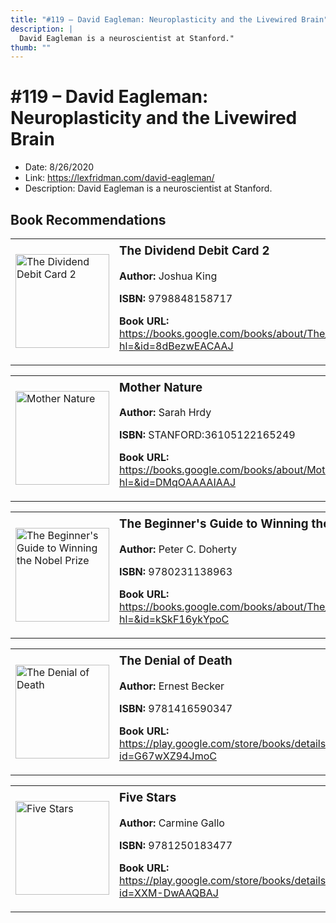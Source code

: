 ```yaml
---
title: "#119 – David Eagleman: Neuroplasticity and the Livewired Brain"
description: |
  David Eagleman is a neuroscientist at Stanford."
thumb: ""
---
```


# #119 – David Eagleman: Neuroplasticity and the Livewired Brain

  - Date: 8/26/2020
  - Link: https://lexfridman.com/david-eagleman/
  - Description: David Eagleman is a neuroscientist at Stanford.

## Book Recommendations

<table style="border: none;"><tr style="border: none;"><td style="border: none;"><img src="http://books.google.com/books/content?id=8dBezwEACAAJ&printsec=frontcover&img=1&zoom=1&source=gbs_api" alt="The Dividend Debit Card 2" width="150" style="vertical-align: top;"></td><td style="border: none; vertical-align: top;"><h3 style='margin-top: 5'>The Dividend Debit Card 2</h3><p><strong>Author:</strong> Joshua King</p><p><strong>ISBN:</strong> 9798848158717</p><p><strong>Book URL:</strong> <a href="https://books.google.com/books/about/The_Dividend_Debit_Card_2.html?hl=&id=8dBezwEACAAJ">https://books.google.com/books/about/The_Dividend_Debit_Card_2.html?hl=&id=8dBezwEACAAJ</a></p></td></tr></table>
<table style="border: none;"><tr style="border: none;"><td style="border: none;"><img src="http://books.google.com/books/content?id=DMqOAAAAIAAJ&printsec=frontcover&img=1&zoom=1&source=gbs_api" alt="Mother Nature" width="150" style="vertical-align: top;"></td><td style="border: none; vertical-align: top;"><h3 style='margin-top: 5'>Mother Nature</h3><p><strong>Author:</strong> Sarah Hrdy</p><p><strong>ISBN:</strong> STANFORD:36105122165249</p><p><strong>Book URL:</strong> <a href="https://books.google.com/books/about/Mother_Nature.html?hl=&id=DMqOAAAAIAAJ">https://books.google.com/books/about/Mother_Nature.html?hl=&id=DMqOAAAAIAAJ</a></p></td></tr></table>
<table style="border: none;"><tr style="border: none;"><td style="border: none;"><img src="http://books.google.com/books/content?id=kSkF16ykYpoC&printsec=frontcover&img=1&zoom=1&edge=curl&source=gbs_api" alt="The Beginner's Guide to Winning the Nobel Prize" width="150" style="vertical-align: top;"></td><td style="border: none; vertical-align: top;"><h3 style='margin-top: 5'>The Beginner's Guide to Winning the Nobel Prize</h3><p><strong>Author:</strong> Peter C. Doherty</p><p><strong>ISBN:</strong> 9780231138963</p><p><strong>Book URL:</strong> <a href="https://books.google.com/books/about/The_Beginner_s_Guide_to_Winning_the_Nobe.html?hl=&id=kSkF16ykYpoC">https://books.google.com/books/about/The_Beginner_s_Guide_to_Winning_the_Nobe.html?hl=&id=kSkF16ykYpoC</a></p></td></tr></table>
<table style="border: none;"><tr style="border: none;"><td style="border: none;"><img src="http://books.google.com/books/content?id=G67wXZ94JmoC&printsec=frontcover&img=1&zoom=1&edge=curl&source=gbs_api" alt="The Denial of Death" width="150" style="vertical-align: top;"></td><td style="border: none; vertical-align: top;"><h3 style='margin-top: 5'>The Denial of Death</h3><p><strong>Author:</strong> Ernest Becker</p><p><strong>ISBN:</strong> 9781416590347</p><p><strong>Book URL:</strong> <a href="https://play.google.com/store/books/details?id=G67wXZ94JmoC">https://play.google.com/store/books/details?id=G67wXZ94JmoC</a></p></td></tr></table>
<table style="border: none;"><tr style="border: none;"><td style="border: none;"><img src="http://books.google.com/books/content?id=XXM-DwAAQBAJ&printsec=frontcover&img=1&zoom=1&edge=curl&source=gbs_api" alt="Five Stars" width="150" style="vertical-align: top;"></td><td style="border: none; vertical-align: top;"><h3 style='margin-top: 5'>Five Stars</h3><p><strong>Author:</strong> Carmine Gallo</p><p><strong>ISBN:</strong> 9781250183477</p><p><strong>Book URL:</strong> <a href="https://play.google.com/store/books/details?id=XXM-DwAAQBAJ">https://play.google.com/store/books/details?id=XXM-DwAAQBAJ</a></p></td></tr></table>
